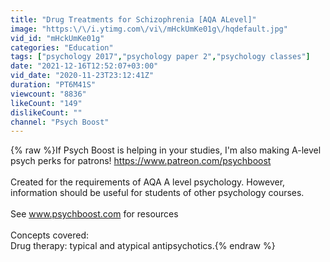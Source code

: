 ```yaml
---
title: "Drug Treatments for Schizophrenia [AQA ALevel]"
image: "https:\/\/i.ytimg.com\/vi\/mHckUmKe01g\/hqdefault.jpg"
vid_id: "mHckUmKe01g"
categories: "Education"
tags: ["psychology 2017","psychology paper 2","psychology classes"]
date: "2021-12-16T12:52:07+03:00"
vid_date: "2020-11-23T23:12:41Z"
duration: "PT6M41S"
viewcount: "8836"
likeCount: "149"
dislikeCount: ""
channel: "Psych Boost"
---
```

{% raw %}If Psych Boost is helping in your studies, I'm also making A-level psych perks for patrons! <a rel="nofollow" target="blank" href="https://www.patreon.com/psychboost">https://www.patreon.com/psychboost</a><br /><br />Created for the requirements of AQA A level psychology. However, information should be useful for students of other psychology courses. <br /><br />See www.psychboost.com for resources<br /><br />Concepts covered:<br />Drug therapy: typical and atypical antipsychotics.{% endraw %}
